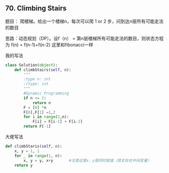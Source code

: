 ## 70. Climbing Stairs

题目： 爬楼梯。给出一个楼梯n，每次可以爬 1 or 2 步，问到达n层所有可能走法的数目

思路：动态规划（DP）。设f（n） = 第n层楼梯所有可能走法的数目，则状态方程为 f(n) = f(n-1)+f(n-2) 这里和fibonacci一样

我的写法
```python
class Solution(object):
    def climbStairs(self, n):
        """
        :type n: int
        :rtype: int
        """
        #Dynamic Programming
        if n <= 2:
            return n
        F = [0] *n
        F[0],F[1] =1,2 
        for i in range(2,n):
            F[i] = F[i-1] + F[i-2]
        return F[-1]
```

大佬写法
```python
def climbStaris(self, n):
    x, y = 1, 1
    for _ in range(1, n):
        x, y = y, x+y       #注意这里x，y是同时赋值（其实存在中间变量）
    return y
```
